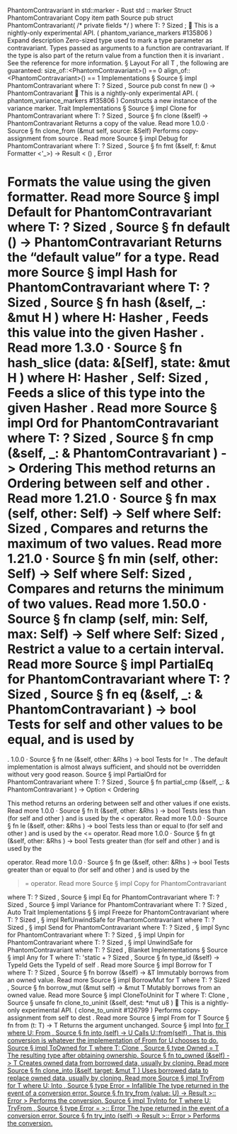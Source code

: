 PhantomContravariant in std::marker - Rust
std
::
marker
Struct
PhantomContravariant
Copy item path
Source
pub struct PhantomContravariant<T>(
/* private fields */
)
where
    T: ?
Sized
;
🔬
This is a nightly-only experimental API. (
phantom_variance_markers
#135806
)
Expand description
Zero-sized type used to mark a type parameter as contravariant.
Types passed as arguments to a function are contravariant. If the type is
also
part of the
return value from a function then it is
invariant
. See
the
reference
for more information.
§
Layout
For all
T
, the following are guaranteed:
size_of::<PhantomContravariant<T>>() == 0
align_of::<PhantomContravariant<T>>() == 1
Implementations
§
Source
§
impl<T>
PhantomContravariant
<T>
where
    T: ?
Sized
,
Source
pub const fn
new
() ->
PhantomContravariant
<T>
🔬
This is a nightly-only experimental API. (
phantom_variance_markers
#135806
)
Constructs a new instance of the variance marker.
Trait Implementations
§
Source
§
impl<T>
Clone
for
PhantomContravariant
<T>
where
    T: ?
Sized
,
Source
§
fn
clone
(&self) ->
PhantomContravariant
<T>
Returns a copy of the value.
Read more
1.0.0
·
Source
§
fn
clone_from
(&mut self, source: &Self)
Performs copy-assignment from
source
.
Read more
Source
§
impl<T>
Debug
for
PhantomContravariant
<T>
where
    T: ?
Sized
,
Source
§
fn
fmt
(&self, f: &mut
Formatter
<'_>) ->
Result
<
()
,
Error
>
Formats the value using the given formatter.
Read more
Source
§
impl<T>
Default
for
PhantomContravariant
<T>
where
    T: ?
Sized
,
Source
§
fn
default
() ->
PhantomContravariant
<T>
Returns the “default value” for a type.
Read more
Source
§
impl<T>
Hash
for
PhantomContravariant
<T>
where
    T: ?
Sized
,
Source
§
fn
hash
<H>(&self, _:
&mut H
)
where
    H:
Hasher
,
Feeds this value into the given
Hasher
.
Read more
1.3.0
·
Source
§
fn
hash_slice
<H>(data: &[Self], state:
&mut H
)
where
    H:
Hasher
,
    Self:
Sized
,
Feeds a slice of this type into the given
Hasher
.
Read more
Source
§
impl<T>
Ord
for
PhantomContravariant
<T>
where
    T: ?
Sized
,
Source
§
fn
cmp
(&self, _: &
PhantomContravariant
<T>) ->
Ordering
This method returns an
Ordering
between
self
and
other
.
Read more
1.21.0
·
Source
§
fn
max
(self, other: Self) -> Self
where
    Self:
Sized
,
Compares and returns the maximum of two values.
Read more
1.21.0
·
Source
§
fn
min
(self, other: Self) -> Self
where
    Self:
Sized
,
Compares and returns the minimum of two values.
Read more
1.50.0
·
Source
§
fn
clamp
(self, min: Self, max: Self) -> Self
where
    Self:
Sized
,
Restrict a value to a certain interval.
Read more
Source
§
impl<T>
PartialEq
for
PhantomContravariant
<T>
where
    T: ?
Sized
,
Source
§
fn
eq
(&self, _: &
PhantomContravariant
<T>) ->
bool
Tests for
self
and
other
values to be equal, and is used by
==
.
1.0.0
·
Source
§
fn
ne
(&self, other:
&Rhs
) ->
bool
Tests for
!=
. The default implementation is almost always sufficient,
and should not be overridden without very good reason.
Source
§
impl<T>
PartialOrd
for
PhantomContravariant
<T>
where
    T: ?
Sized
,
Source
§
fn
partial_cmp
(&self, _: &
PhantomContravariant
<T>) ->
Option
<
Ordering
>
This method returns an ordering between
self
and
other
values if one exists.
Read more
1.0.0
·
Source
§
fn
lt
(&self, other:
&Rhs
) ->
bool
Tests less than (for
self
and
other
) and is used by the
<
operator.
Read more
1.0.0
·
Source
§
fn
le
(&self, other:
&Rhs
) ->
bool
Tests less than or equal to (for
self
and
other
) and is used by the
<=
operator.
Read more
1.0.0
·
Source
§
fn
gt
(&self, other:
&Rhs
) ->
bool
Tests greater than (for
self
and
other
) and is used by the
>
operator.
Read more
1.0.0
·
Source
§
fn
ge
(&self, other:
&Rhs
) ->
bool
Tests greater than or equal to (for
self
and
other
) and is used by
the
>=
operator.
Read more
Source
§
impl<T>
Copy
for
PhantomContravariant
<T>
where
    T: ?
Sized
,
Source
§
impl<T>
Eq
for
PhantomContravariant
<T>
where
    T: ?
Sized
,
Source
§
impl<T>
Variance
for
PhantomContravariant
<T>
where
    T: ?
Sized
,
Auto Trait Implementations
§
§
impl<T>
Freeze
for
PhantomContravariant
<T>
where
    T: ?
Sized
,
§
impl<T>
RefUnwindSafe
for
PhantomContravariant
<T>
where
    T: ?
Sized
,
§
impl<T>
Send
for
PhantomContravariant
<T>
where
    T: ?
Sized
,
§
impl<T>
Sync
for
PhantomContravariant
<T>
where
    T: ?
Sized
,
§
impl<T>
Unpin
for
PhantomContravariant
<T>
where
    T: ?
Sized
,
§
impl<T>
UnwindSafe
for
PhantomContravariant
<T>
where
    T: ?
Sized
,
Blanket Implementations
§
Source
§
impl<T>
Any
for T
where
    T: 'static + ?
Sized
,
Source
§
fn
type_id
(&self) ->
TypeId
Gets the
TypeId
of
self
.
Read more
Source
§
impl<T>
Borrow
<T> for T
where
    T: ?
Sized
,
Source
§
fn
borrow
(&self) ->
&T
Immutably borrows from an owned value.
Read more
Source
§
impl<T>
BorrowMut
<T> for T
where
    T: ?
Sized
,
Source
§
fn
borrow_mut
(&mut self) ->
&mut T
Mutably borrows from an owned value.
Read more
Source
§
impl<T>
CloneToUninit
for T
where
    T:
Clone
,
Source
§
unsafe fn
clone_to_uninit
(&self, dest:
*mut
u8
)
🔬
This is a nightly-only experimental API. (
clone_to_uninit
#126799
)
Performs copy-assignment from
self
to
dest
.
Read more
Source
§
impl<T>
From
<T> for T
Source
§
fn
from
(t: T) -> T
Returns the argument unchanged.
Source
§
impl<T, U>
Into
<U> for T
where
    U:
From
<T>,
Source
§
fn
into
(self) -> U
Calls
U::from(self)
.
That is, this conversion is whatever the implementation of
From
<T> for U
chooses to do.
Source
§
impl<T>
ToOwned
for T
where
    T:
Clone
,
Source
§
type
Owned
= T
The resulting type after obtaining ownership.
Source
§
fn
to_owned
(&self) -> T
Creates owned data from borrowed data, usually by cloning.
Read more
Source
§
fn
clone_into
(&self, target:
&mut T
)
Uses borrowed data to replace owned data, usually by cloning.
Read more
Source
§
impl<T, U>
TryFrom
<U> for T
where
    U:
Into
<T>,
Source
§
type
Error
=
Infallible
The type returned in the event of a conversion error.
Source
§
fn
try_from
(value: U) ->
Result
<T, <T as
TryFrom
<U>>::
Error
>
Performs the conversion.
Source
§
impl<T, U>
TryInto
<U> for T
where
    U:
TryFrom
<T>,
Source
§
type
Error
= <U as
TryFrom
<T>>::
Error
The type returned in the event of a conversion error.
Source
§
fn
try_into
(self) ->
Result
<U, <U as
TryFrom
<T>>::
Error
>
Performs the conversion.